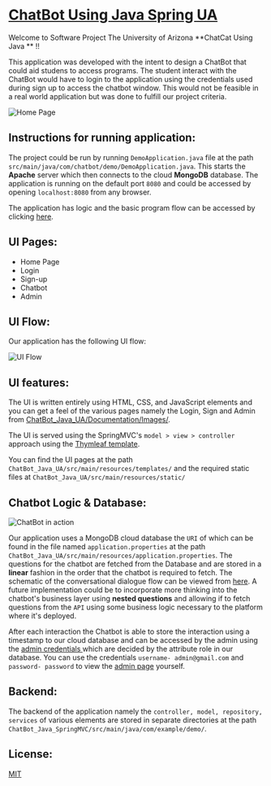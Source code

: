 # [ChatBot Using Java Spring UA](https://github.com/null-buster/ChatBot_Java_UA)
Welcome to Software Project The University of Arizona **ChatCat Using Java ** !!

This application was developed with the intent to design a ChatBot that could aid studens to access programs. The student interact with the ChatBot would have to login to the application using the credentials used during sign up to access the chatbot window. This would not be feasible in a real world application but was done to fulfill our project criteria.

![Home Page](https://github.com/null-buster/ChatBot_Java_UA/raw/master/Documentation/Images/Home_Page.jpeg)

## Instructions for running application:
The project could be run by running `DemoApplication.java` file at the path `src/main/java/com/chatbot/demo/DemoApplication.java`. This starts the **Apache** server which then connects to the cloud **MongoDB** database. The application is running on the default port `8080` and could be accessed by opening `localhost:8080` from any browser. 

The application has logic and the basic program flow can be accessed by clicking [here](https://github.com/null-buster/ChatBot_Java_UA/blob/master/Documentation/Images/Chatbot_Spring_Flowchart.jpg).

## UI Pages:

* Home Page
* Login
* Sign-up
* Chatbot
* Admin


## UI Flow:

 Our application has the following UI flow:

![UI Flow](https://github.com/null-buster/ChatBot_Java_UA/blob/master/Documentation/Images/Chatbot_Flow.png)

## UI features:
The UI is written entirely using HTML, CSS, and JavaScript elements and you can get a feel of the various pages namely the Login, Sign and Admin from [ ChatBot_Java_UA/Documentation/Images/](https://github.com/null-buster/ChatBot_Java_UA/tree/master/Documentation/Images). 

The UI is served using the SpringMVC's `model > view > controller` approach using the [Thymleaf template](https://www.thymeleaf.org/). 

You can find the UI pages at the path `ChatBot_Java_UA/src/main/resources/templates/` and the required static files at `ChatBot_Java_UA/src/main/resources/static/`

## Chatbot Logic & Database:

![ChatBot in action](https://github.com/null-buster/ChatBot_Java_UA/blob/master/Documentation/Images/ChatBot_In_Action.jpeg)

Our application uses a MongoDB cloud database the `URI` of which can be found in the file named `application.properties` at the path `
ChatBot_Java_UA/src/main/resources/application.properties `. The questions for the chatbot are fetched from the Database and are stored in a **linear** fashion in the order that the chatbot is required to fetch. The schematic of the conversational dialogue flow can be viewed from [here](https://github.com/null-buster/ChatBot_Java_UA/blob/master/Documentation/Chatbot_Dialogue_Flowchart.pdf). A future implementation could be to incorporate more thinking into the chatbot's business layer using **nested questions** and allowing if to fetch questions from the `API` using some business logic necessary to the platform where it's deployed.

After each interaction the Chatbot is able to store the interaction using a timestamp to our cloud database and can be accessed by the admin using the [admin credentials ](https://github.com/null-buster/ChatBot_Java_UA/blob/master/Documentation/Images/Admin_credentials.jpeg)which are decided by the attribute role in our database. You can use the credentials `username- admin@gmail.com` and `password- password` to view the [admin page](https://github.com/null-buster/ChatBot_Java_UA/blob/master/Documentation/Images/Admin%20Page.jpeg) yourself.

## Backend:
The backend of the application namely the `controller, model, repository, services` of various elements are stored in separate directories at the path `ChatBot_Java_SpringMVC/src/main/java/com/example/demo/`.

## License:
[MIT](https://github.com/null-buster/ChatBot_Java_UA/blob/master/LICENSE)
